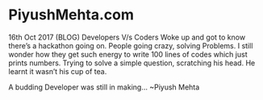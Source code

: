 # PiyushMehta.com

16th Oct 2017 (BLOG)
Developers V/s Coders
Woke up and got to know there’s a hackathon going on. 
People going crazy, solving Problems.
I still wonder how they get such energy to write 100 lines of codes which just prints numbers.
Trying to solve a simple question, scratching his head. 
He learnt it wasn’t his cup of tea.



A budding Developer was still in making…
~Piyush Mehta
